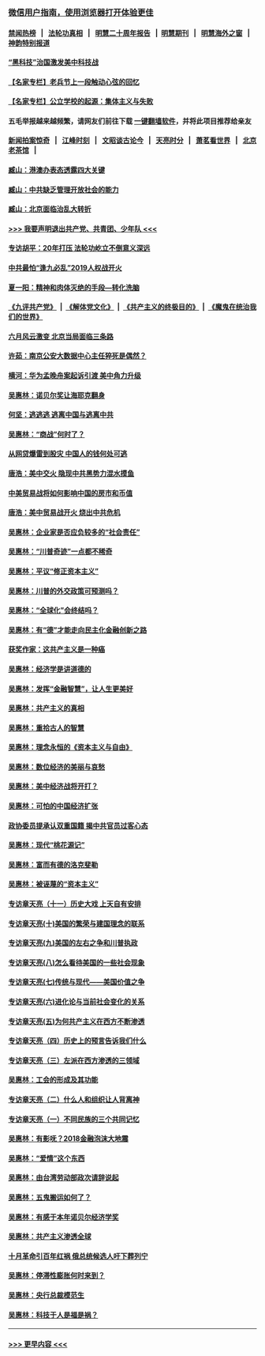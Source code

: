 ### [微信用户指南，使用浏览器打开体验更佳](https://github.com/gfw-breaker/banned-news1/blob/master/indexes/wechat-guide.md?t=0)
#### [禁闻热榜](热点新闻.md?t=0)  &nbsp;&nbsp;|&nbsp;&nbsp; [法轮功真相](https://github.com/gfw-breaker/truth/blob/master/README.md?t=0) &nbsp;&nbsp;|&nbsp;&nbsp; [明慧二十周年报告](https://github.com/gfw-breaker/mh-reports/blob/master/README.md?t=0) &nbsp;&nbsp;|&nbsp;&nbsp;[明慧期刊](https://github.com/gfw-breaker/mh-qikan) &nbsp;&nbsp;|&nbsp;&nbsp; [明慧海外之窗](https://github.com/gfw-breaker/mh-news/blob/master/README.md?t=0) &nbsp;&nbsp;|&nbsp;&nbsp; [神韵特别报道](https://github.com/gfw-breaker/mh-news/blob/master/shenyun.md?t=0)
#### [“黑科技”治国激发美中科技战](../pages/nsc423/n11638056.md?t=02031502) 
#### [【名家专栏】老兵节上一段触动心弦的回忆](../pages/nsc423/n11646016.md?t=02031502) 
#### [【名家专栏】公立学校的起源：集体主义与失败](../pages/nsc423/n11601833.md?t=02031502) 
#### 五毛举报越来越频繁，请网友们前往下载 [一键翻墙软件](https://github.com/gfw-breaker/ssr-accounts)，并将此项目推荐给亲友
#### [新闻拍案惊奇](https://github.com/gfw-breaker/banned-news1/blob/master/pages/link4.md) &nbsp;&nbsp;|&nbsp;&nbsp; [江峰时刻](https://github.com/gfw-breaker/banned-news1/blob/master/pages/link4.md) &nbsp;&nbsp;|&nbsp;&nbsp; [文昭谈古论今](https://github.com/gfw-breaker/banned-news1/blob/master/pages/link4.md) &nbsp;&nbsp;|&nbsp;&nbsp; [天亮时分](https://github.com/gfw-breaker/banned-news1/blob/master/pages/link4.md) &nbsp;&nbsp;|&nbsp;&nbsp; [萧茗看世界](https://github.com/gfw-breaker/banned-news1/blob/master/pages/link4.md) &nbsp;&nbsp;|&nbsp;&nbsp; [北京老茶馆](https://github.com/gfw-breaker/banned-news1/blob/master/pages/link4.md) &nbsp;&nbsp;|&nbsp;&nbsp; 
#### [臧山：港澳办表态透露四大关键](../pages/nsc423/n11421628.md?t=02031502) 
#### [臧山：中共缺乏管理开放社会的能力](../pages/nsc423/n11407457.md?t=02031502) 
#### [臧山：北京面临治乱大转折](../pages/nsc423/n11406895.md?t=02031502) 
#### [>>> 我要声明退出共产党、共青团、少年队 <<<](https://github.com/begood0513/goodnews/blob/master/quit/letter.md) 
#### [专访胡平：20年打压 法轮功屹立不倒意义深远](../pages/nsc423/n11398800.md?t=02031502) 
#### [中共最怕“逢九必乱”2019人权战开火](../pages/nsc423/n11385248.md?t=02031502) 
#### [夏一阳：精神和肉体灭绝的手段—转化洗脑](../pages/nsc423/n11368250.md?t=02031502) 
#### [《九评共产党》](https://github.com/begood0513/9ping.md/blob/master/README.md) &nbsp;|&nbsp; [《解体党文化》](../../../../jtdwh.md/blob/master/README.md)  &nbsp;|&nbsp; [《共产主义的终极目的》](../../../../gczydzjmd.md/blob/master/README.md) &nbsp;|&nbsp; [《魔鬼在统治我们的世界》](../../../../mgztzwmdsj.md/blob/master/README.md) 
#### [六月风云激变 北京当局面临三条路](../pages/nsc423/n11313668.md?t=02031502) 
#### [许茹：南京公安大数据中心主任猝死是偶然？](../pages/nsc423/n11064744.md?t=02031502) 
#### [横河：华为孟晚舟案起诉引渡 美中角力升级](../pages/nsc423/n11027230.md?t=02031502) 
#### [吴惠林：诺贝尔奖让海耶克翻身](../pages/nsc423/n10890049.md?t=02031502) 
#### [何坚：逃逃逃 逃离中国与逃离中共](../pages/nsc423/n10592891.md?t=02031502) 
#### [吴惠林：“商战”何时了？](../pages/nsc423/n10573558.md?t=02031502) 
#### [从网贷爆雷到股灾 中国人的钱何处可逃](../pages/nsc423/n10572800.md?t=02031502) 
#### [唐浩：美中交火 隐现中共黑势力混水摸鱼](../pages/nsc423/n10544040.md?t=02031502) 
#### [中美贸易战将如何影响中国的房市和币值](../pages/nsc423/n10543697.md?t=02031502) 
#### [唐浩：美中贸易战开火 烧出中共危机](../pages/nsc423/n10540126.md?t=02031502) 
#### [吴惠林：企业家是否应负较多的“社会责任”](../pages/nsc423/n10535022.md?t=02031502) 
#### [吴惠林：“川普奇迹”一点都不稀奇](../pages/nsc423/n10512808.md?t=02031502) 
#### [吴惠林：平议“修正资本主义”](../pages/nsc423/n10495724.md?t=02031502) 
#### [吴惠林：川普的外交政策可预测吗？](../pages/nsc423/n10462387.md?t=02031502) 
#### [吴惠林：“全球化”会终结吗？](../pages/nsc423/n10452838.md?t=02031502) 
#### [吴惠林：有“德”才能走向民主化金融创新之路](../pages/nsc423/n10432292.md?t=02031502) 
#### [获奖作家：这共产主义是一种癌](../pages/nsc423/n10431541.md?t=02031502) 
#### [吴惠林：经济学是讲道德的](../pages/nsc423/n10398014.md?t=02031502) 
#### [吴惠林：发挥“金融智慧”，让人生更美好](../pages/nsc423/n10375019.md?t=02031502) 
#### [吴惠林：共产主义的真相](../pages/nsc423/n10351394.md?t=02031502) 
#### [吴惠林：重拾古人的智慧](../pages/nsc423/n10337691.md?t=02031502) 
#### [吴惠林：理念永恒的《资本主义与自由》](../pages/nsc423/n10316274.md?t=02031502) 
#### [吴惠林：数位经济的美丽与哀愁](../pages/nsc423/n10292946.md?t=02031502) 
#### [吴惠林：美中经济战将开打？](../pages/nsc423/n10258825.md?t=02031502) 
#### [吴惠林：可怕的中国经济扩张](../pages/nsc423/n10219147.md?t=02031502) 
#### [政协委员提承认双重国籍 揭中共官员过客心态](../pages/nsc423/n10208809.md?t=02031502) 
#### [吴惠林：现代“桃花源记”](../pages/nsc423/n10185234.md?t=02031502) 
#### [吴惠林：富而有德的洛克斐勒](../pages/nsc423/n10142264.md?t=02031502) 
#### [吴惠林：被诬蔑的“资本主义”](../pages/nsc423/n10124816.md?t=02031502) 
#### [专访章天亮（十一）历史大戏 上天自有安排](../pages/nsc423/n10094905.md?t=02031502) 
#### [专访章天亮(十)美国的繁荣与建国理念的联系](../pages/nsc423/n10094899.md?t=02031502) 
#### [专访章天亮(九)美国的左右之争和川普执政](../pages/nsc423/n10094889.md?t=02031502) 
#### [专访章天亮(八)怎么看待美国的一些社会现象](../pages/nsc423/n10094857.md?t=02031502) 
#### [专访章天亮(七)传统与现代——美国价值之争](../pages/nsc423/n10093140.md?t=02031502) 
#### [专访章天亮(六)进化论与当前社会变化的关系](../pages/nsc423/n10092036.md?t=02031502) 
#### [专访章天亮(五)为何共产主义在西方不断渗透](../pages/nsc423/n10083620.md?t=02031502) 
#### [专访章天亮（四）历史上的预言告诉我们什么](../pages/nsc423/n10083606.md?t=02031502) 
#### [专访章天亮（三）左派在西方渗透的三领域](../pages/nsc423/n10081115.md?t=02031502) 
#### [吴惠林：工会的形成及其功能](../pages/nsc423/n10080633.md?t=02031502) 
#### [专访章天亮（二）什么人和组织让人背离神](../pages/nsc423/n10076637.md?t=02031502) 
#### [专访章天亮（一）不同民族的三个共同记忆](../pages/nsc423/n10074188.md?t=02031502) 
#### [吴惠林：有影呒？2018金融泡沫大地震](../pages/nsc423/n10040534.md?t=02031502) 
#### [吴惠林：“爱情”这个东西](../pages/nsc423/n10019423.md?t=02031502) 
#### [吴惠林：由台湾劳动部政次请辞说起](../pages/nsc423/n9979679.md?t=02031502) 
#### [吴惠林：五鬼搬运如何了？](../pages/nsc423/n9925338.md?t=02031502) 
#### [吴惠林：有感于本年诺贝尔经济学奖](../pages/nsc423/n9871883.md?t=02031502) 
#### [吴惠林：共产主义渗透全球](../pages/nsc423/n9812748.md?t=02031502) 
#### [十月革命引百年红祸 俄总统候选人吁下葬列宁](../pages/nsc423/n9810182.md?t=02031502) 
#### [吴惠林：停滞性膨胀何时来到？](../pages/nsc423/n9764136.md?t=02031502) 
#### [吴惠林：央行总裁模范生](../pages/nsc423/n9728134.md?t=02031502) 
#### [吴惠林：科技于人是福是祸？](../pages/nsc423/n9672982.md?t=02031502) 

----
#### [ >>> 更早内容 <<< ](../indexes/nsc423-earlier.md)
